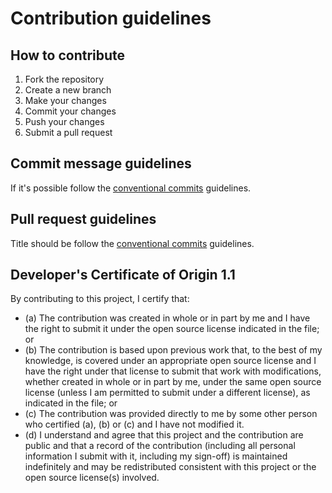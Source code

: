 # Contribution guidelines

## How to contribute

1. Fork the repository
2. Create a new branch
3. Make your changes
4. Commit your changes
5. Push your changes
6. Submit a pull request

## Commit message guidelines

If it's possible follow the [conventional commits](https://www.conventionalcommits.org/en/v1.0.0/) guidelines.

## Pull request guidelines

Title should be follow the [conventional commits](https://www.conventionalcommits.org/en/v1.0.0/) guidelines.

## Developer's Certificate of Origin 1.1

By contributing to this project, I certify that:

* (a) The contribution was created in whole or in part by me and I have the right to
  submit it under the open source license indicated in the file; or
* (b) The contribution is based upon previous work that, to the best of my knowledge,
  is covered under an appropriate open source license and I have the right under that
  license to submit that work with modifications, whether created in whole or in part
  by me, under the same open source license (unless I am permitted to submit under a
  different license), as indicated in the file; or
* (c) The contribution was provided directly to me by some other person who certified
  (a), (b) or (c) and I have not modified it.
* (d) I understand and agree that this project and the contribution are public and that
  a record of the contribution (including all personal information I submit with it,
  including my sign-off) is maintained indefinitely and may be redistributed consistent
  with this project or the open source license(s) involved.
  
